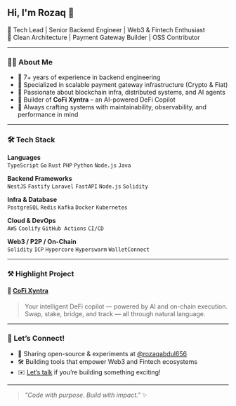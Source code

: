 ## Hi, I'm Rozaq 👋  
🚀 Tech Lead | Senior Backend Engineer | Web3 & Fintech Enthusiast  
🧠 Clean Architecture | Payment Gateway Builder | OSS Contributor  

---

### 👨‍💻 About Me

- 💼 7+ years of experience in backend engineering  
- 🏦 Specialized in scalable payment gateway infrastructure (Crypto & Fiat)  
- 🧠 Passionate about blockchain infra, distributed systems, and AI agents  
- 🧪 Builder of **CoFi Xyntra** – an AI-powered DeFi Copilot  
- 🔧 Always crafting systems with maintainability, observability, and performance in mind

---

### 🛠 Tech Stack

**Languages**  
`TypeScript` `Go` `Rust` `PHP` `Python` `Node.js` `Java`

**Backend Frameworks**  
`NestJS` `Fastify` `Laravel` `FastAPI` `Node.js` `Solidity`

**Infra & Database**  
`PostgreSQL` `Redis` `Kafka` `Docker` `Kubernetes`

**Cloud & DevOps**  
`AWS` `Coolify` `GitHub Actions` `CI/CD`

**Web3 / P2P / On-Chain**  
`Solidity` `ICP` `Hypercore` `Hyperswarm` `WalletConnect`

---

### ⚒️ Highlight Project

#### 🧠 [CoFi Xyntra](https://github.com/your-org/cofi-defi-copilot)
> Your intelligent DeFi copilot — powered by AI and on-chain execution.  
> Swap, stake, bridge, and track — all through natural language.

---

### 💬 Let’s Connect!

- 🧪 Sharing open-source & experiments at [@rozaqabdul656](https://github.com/rozaqabdul656)  
- 🛠 Building tools that empower Web3 and Fintech ecosystems  
- ✉️ [Let’s talk](mailto:rozaq.dev@gmail.com) if you’re building something exciting!

---

> _"Code with purpose. Build with impact."_ ✨
